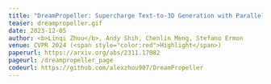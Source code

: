 ```yaml
---
title: "DreamPropeller: Supercharge Text-to-3D Generation with Parallel Sampling"
teaser: dreampropeller.gif
date: 2023-12-05
author: <b>Linqi Zhou</b>, Andy Shih, Chenlin Meng, Stefano Ermon
venue: CVPR 2024 (<span style="color:red">Highlight</span>)
paperurl: https://arxiv.org/abs/2311.17082
pageurl: /dreampropeller_page
codeurl: https://github.com/alexzhou907/DreamPropeller
---
```

